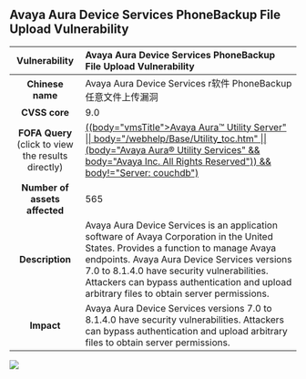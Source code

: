 ## Avaya Aura Device Services PhoneBackup File Upload Vulnerability

|   **Vulnerability**  | **Avaya Aura Device Services PhoneBackup File Upload Vulnerability**  |
| :----:   | :-----|
| **Chinese name**  | Avaya Aura Device Services r软件 PhoneBackup 任意文件上传漏洞 |
| **CVSS core**  | 9.0 |
| **FOFA Query**  (click to view the results directly)| [((body="vmsTitle\">Avaya Aura&#8482;&nbsp;Utility Server" \|\| body="/webhelp/Base/Utility_toc.htm" \|\| (body="Avaya Aura&reg;&nbsp;Utility Services" && body="Avaya Inc. All Rights Reserved")) && body!="Server: couchdb")](https://en.fofa.info/result?qbase64=KChib2R5PSJ2bXNUaXRsZVwiPkF2YXlhIEF1cmEmIzg0ODI7Jm5ic3A7VXRpbGl0eSBTZXJ2ZXIiIHx8IGJvZHk9Ii93ZWJoZWxwL0Jhc2UvVXRpbGl0eV90b2MuaHRtIiB8fCAoYm9keT0iQXZheWEgQXVyYSZyZWc7Jm5ic3A7VXRpbGl0eSBTZXJ2aWNlcyIgJiYgYm9keT0iQXZheWEgSW5jLiBBbGwgUmlnaHRzIFJlc2VydmVkIikpICYmIGJvZHkhPSJTZXJ2ZXI6IGNvdWNoZGIiKQ%3D%3D) |
| **Number of assets affected**  | 565 |
| **Description**  | Avaya Aura Device Services is an application software of Avaya Corporation in the United States. Provides a function to manage Avaya endpoints. Avaya Aura Device Services versions 7.0 to 8.1.4.0 have security vulnerabilities. Attackers can bypass authentication and upload arbitrary files to obtain server permissions. |
| **Impact** | Avaya Aura Device Services versions 7.0 to 8.1.4.0 have security vulnerabilities. Attackers can bypass authentication and upload arbitrary files to obtain server permissions. |

![](https://s3.bmp.ovh/imgs/2023/06/21/06ca1ac2bfc684e0.gif)
